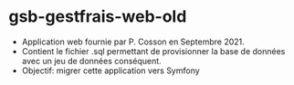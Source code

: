 # gsb-gestfrais-web-old
- Application web fournie par P. Cosson en Septembre 2021.
- Contient le fichier .sql permettant de provisionner la base de données avec un jeu de données conséquent.
- Objectif: migrer cette application vers Symfony
